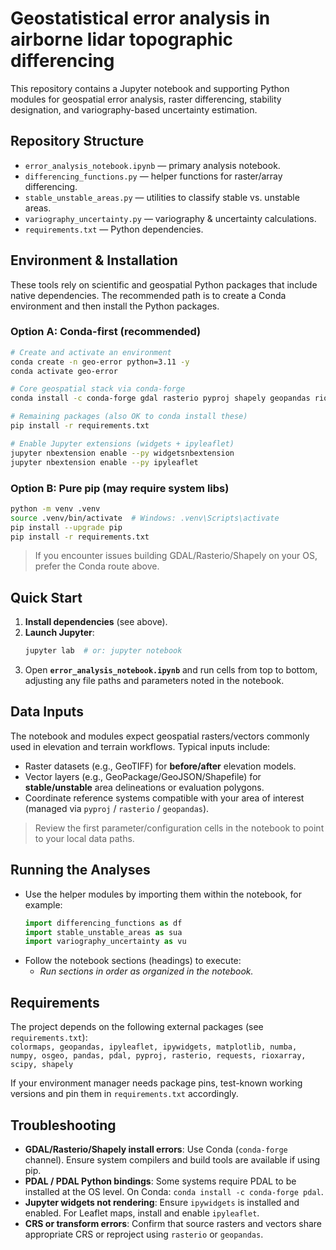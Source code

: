 # Geostatistical error analysis in airborne lidar topographic differencing 

This repository contains a Jupyter notebook and supporting Python modules for geospatial error analysis, raster differencing, stability designation, and variography-based uncertainty estimation.

## Repository Structure

- `error_analysis_notebook.ipynb` — primary analysis notebook.
- `differencing_functions.py` — helper functions for raster/array differencing.
- `stable_unstable_areas.py` — utilities to classify stable vs. unstable areas.
- `variography_uncertainty.py` — variography & uncertainty calculations.
- `requirements.txt` — Python dependencies.

## Environment & Installation

These tools rely on scientific and geospatial Python packages that include native dependencies. The recommended path is to create a Conda environment and then install the Python packages.

### Option A: Conda-first (recommended)

```bash
# Create and activate an environment
conda create -n geo-error python=3.11 -y
conda activate geo-error

# Core geospatial stack via conda-forge
conda install -c conda-forge gdal rasterio pyproj shapely geopandas rioxarray -y

# Remaining packages (also OK to conda install these)
pip install -r requirements.txt

# Enable Jupyter extensions (widgets + ipyleaflet)
jupyter nbextension enable --py widgetsnbextension
jupyter nbextension enable --py ipyleaflet
```

### Option B: Pure pip (may require system libs)

```bash
python -m venv .venv
source .venv/bin/activate  # Windows: .venv\Scripts\activate
pip install --upgrade pip
pip install -r requirements.txt
```

> If you encounter issues building GDAL/Rasterio/Shapely on your OS, prefer the Conda route above.

## Quick Start

1. **Install dependencies** (see above).
2. **Launch Jupyter**:
   ```bash
   jupyter lab  # or: jupyter notebook
   ```
3. Open **`error_analysis_notebook.ipynb`** and run cells from top to bottom, adjusting any file paths and parameters noted in the notebook.

## Data Inputs

The notebook and modules expect geospatial rasters/vectors commonly used in elevation and terrain workflows. Typical inputs include:
- Raster datasets (e.g., GeoTIFF) for **before/after** elevation models.
- Vector layers (e.g., GeoPackage/GeoJSON/Shapefile) for **stable/unstable** area delineations or evaluation polygons.
- Coordinate reference systems compatible with your area of interest (managed via `pyproj` / `rasterio` / `geopandas`).

> Review the first parameter/configuration cells in the notebook to point to your local data paths.


## Running the Analyses

- Use the helper modules by importing them within the notebook, for example:
  ```python
  import differencing_functions as df
  import stable_unstable_areas as sua
  import variography_uncertainty as vu
  ```
- Follow the notebook sections (headings) to execute:
  - _Run sections in order as organized in the notebook._

## Requirements

The project depends on the following external packages (see `requirements.txt`):  
`colormaps, geopandas, ipyleaflet, ipywidgets, matplotlib, numba, numpy, osgeo, pandas, pdal, pyproj, rasterio, requests, rioxarray, scipy, shapely`

If your environment manager needs package pins, test-known working versions and pin them in `requirements.txt` accordingly.

## Troubleshooting

- **GDAL/Rasterio/Shapely install errors**: Use Conda (`conda-forge` channel). Ensure system compilers and build tools are available if using pip.
- **PDAL / PDAL Python bindings**: Some systems require PDAL to be installed at the OS level. On Conda: `conda install -c conda-forge pdal`.
- **Jupyter widgets not rendering**: Ensure `ipywidgets` is installed and enabled. For Leaflet maps, install and enable `ipyleaflet`.
- **CRS or transform errors**: Confirm that source rasters and vectors share appropriate CRS or reproject using `rasterio` or `geopandas`.